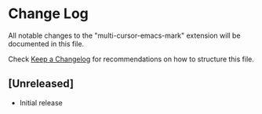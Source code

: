 # Change Log
All notable changes to the "multi-cursor-emacs-mark" extension will be documented in this file.

Check [Keep a Changelog](http://keepachangelog.com/) for recommendations on how to structure this file.

## [Unreleased]
- Initial release